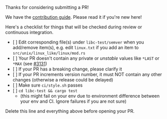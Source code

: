 Thanks for considering submitting a PR!

We have the [contribution guide](https://github.com/rust-lang/libc/blob/main/CONTRIBUTING.md). Please read it if you're new here!

Here's a checklist for things that will be checked during review or continuous integration.

- \[ ] Edit corresponding file(s) under `libc-test/semver` when you add/remove item(s), e.g. edit `linux.txt` if you add an item to `src/unix/linux_like/linux/mod.rs`
- \[ ] Your PR doesn't contain any private or *unstable* values like `*LAST` or `*MAX` (see [#3131](https://github.com/rust-lang/libc/issues/3131))
- \[ ] If your PR has a breaking change, please clarify it
- \[ ] If your PR increments version number, it must NOT contain any other changes (otherwise a release could be delayed)
- \[ ] Make sure `ci/style.sh` passes
- \[ ] `cd libc-test && cargo test`
  - (this might fail on your env due to environment difference between your env and CI. Ignore failures if you are not sure)

Delete this line and everything above before opening your PR.
